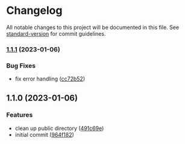 # Changelog

All notable changes to this project will be documented in this file. See [standard-version](https://github.com/conventional-changelog/standard-version) for commit guidelines.

### [1.1.1](https://github.com/gaetansenn/nuxt-loco/compare/v1.1.0...v1.1.1) (2023-01-06)


### Bug Fixes

* fix error handling ([cc72b52](https://github.com/gaetansenn/nuxt-loco/commit/cc72b52688470b1b0d96a8fdd6ea8a3abf9b5974))

## 1.1.0 (2023-01-06)


### Features

* clean up public directory ([491c69e](https://github.com/gaetansenn/nuxt-loco/commit/491c69e83e351630a0599ba63bc86ef6517f22e9))
* initial commit ([964f182](https://github.com/gaetansenn/nuxt-loco/commit/964f182b21003c59d149aabd9c1a81c17fdf2bb5))
